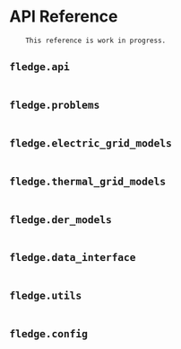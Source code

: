 # API Reference

``` warning::
    This reference is work in progress.
```

## `fledge.api`

``` automodule:: fledge.api
```

## `fledge.problems`

``` automodule:: fledge.problems
```

## `fledge.electric_grid_models`

``` automodule:: fledge.electric_grid_models
```

## `fledge.thermal_grid_models`

``` automodule:: fledge.thermal_grid_models
```

## `fledge.der_models`

``` automodule:: fledge.der_models
```

## `fledge.data_interface`

``` automodule:: fledge.data_interface
```

## `fledge.utils`

``` automodule:: fledge.utils
```

## `fledge.config`

``` automodule:: fledge.config
```
